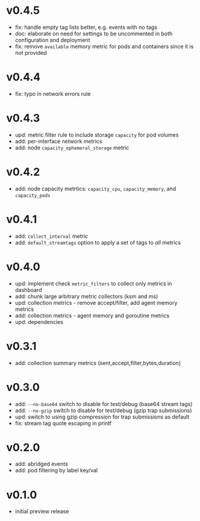 # v0.4.5

* fix: handle empty tag lists better, e.g. events with no tags
* doc: elaborate on need for settings to be uncommented in both configuration and deployment
* fix: remove `available` memory metric for pods and containers since it is not provided

# v0.4.4

* fix: typo in network errors rule

# v0.4.3

* upd: metric filter rule to include storage `capacity` for pod volumes
* add: per-interface network metrics
* add: node `capacity_ephemeral_storage` metric

# v0.4.2

* add: node capacity metrtics: `capacity_cpu`, `capacity_memory`, and `capacity_pods`

# v0.4.1

* add: `collect_interval` metric
* add: `default_streamtags` option to apply a set of tags to _all_ metrics

# v0.4.0

* upd: implement check `metric_filters` to collect only metrics in dashboard
* add: chunk large arbitrary metric collectors (ksm and ms)
* upd: collection metrics - remove accept/filter, add agent memory metrics
* add: collection metrics - agent memory and goroutine metrics
* upd: dependencies

# v0.3.1

* add: collection summary metrics (sent,accept,filter,bytes,duration)

# v0.3.0

* add: `--no-base64` switch to disable for test/debug (base64 stream tags)
* add: `--no-gzip` switch to disable for test/debug (gzip trap submissions)
* upd: switch to using gzip compression for trap submissions as default
* fix: stream tag quote escaping in printf

# v0.2.0

* add: abridged events
* add: pod filtering by label key/val

# v0.1.0

* initial preview release
